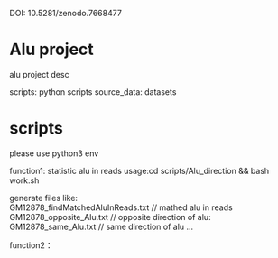 DOI: 10.5281/zenodo.7668477


# Alu project
  alu project desc

   scripts: python scripts
   source_data: datasets


# scripts

please use python3 env

function1: statistic alu in reads
   usage:cd scripts/Alu_direction && bash work.sh

   generate files like:   
   GM12878_findMatchedAluInReads.txt // mathed alu in reads
   GM12878_opposite_Alu.txt // opposite direction of alu:
   GM12878_same_Alu.txt // same direction of alu
   ...
   
function2：
